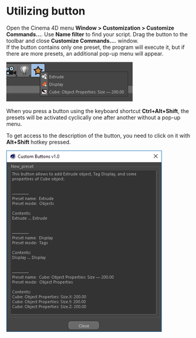# Utilizing button

Open the Cinema 4D menu **Window &gt; Customization &gt; Customize Commands...**. Use **Name filter** to find your script. Drag the button to the toolbar and close **Customize Commands...**. window.   
 If the button contains only one preset, the program will execute it, but if there are more presets, an additional pop-up menu will appear.

![](../.gitbook/assets/1007.png)

When you press a button using the keyboard shortcut **Ctrl+Alt+Shift**, the presets will be activated cyclically one after another without a pop-up menu.

To get access to the description of the button, you need to click on it with **Alt+Shift** hotkey pressed.

![Description window](../.gitbook/assets/1010.png)

